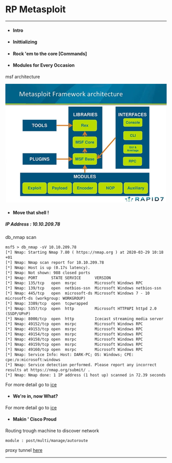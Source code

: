# RP Metasploit
---
* #### Intro
* #### Inittializing
* #### Rock 'em to the core [Commands]
* #### Modules for Every Occasion
msf architecture

![msf architecture](img/arch.png "msf architecture")

* #### Move that shell !
##### IP Address : 10.10.209.78
db_nmap scan 
```
msf5 > db_nmap -sV 10.10.209.78
[*] Nmap: Starting Nmap 7.80 ( https://nmap.org ) at 2020-03-29 10:18 +01
[*] Nmap: Nmap scan report for 10.10.209.78
[*] Nmap: Host is up (0.17s latency).
[*] Nmap: Not shown: 988 closed ports
[*] Nmap: PORT      STATE SERVICE      VERSION
[*] Nmap: 135/tcp   open  msrpc        Microsoft Windows RPC
[*] Nmap: 139/tcp   open  netbios-ssn  Microsoft Windows netbios-ssn
[*] Nmap: 445/tcp   open  microsoft-ds Microsoft Windows 7 - 10 microsoft-ds (workgroup: WORKGROUP)
[*] Nmap: 3389/tcp  open  tcpwrapped
[*] Nmap: 5357/tcp  open  http         Microsoft HTTPAPI httpd 2.0 (SSDP/UPnP)
[*] Nmap: 8000/tcp  open  http         Icecast streaming media server
[*] Nmap: 49152/tcp open  msrpc        Microsoft Windows RPC
[*] Nmap: 49153/tcp open  msrpc        Microsoft Windows RPC
[*] Nmap: 49154/tcp open  msrpc        Microsoft Windows RPC
[*] Nmap: 49158/tcp open  msrpc        Microsoft Windows RPC
[*] Nmap: 49159/tcp open  msrpc        Microsoft Windows RPC
[*] Nmap: 49160/tcp open  msrpc        Microsoft Windows RPC
[*] Nmap: Service Info: Host: DARK-PC; OS: Windows; CPE: cpe:/o:microsoft:windows
[*] Nmap: Service detection performed. Please report any incorrect results at https://nmap.org/submit/ .
[*] Nmap: Nmap done: 1 IP address (1 host up) scanned in 72.39 seconds

```

For more detail go to [ice](/ice)

* #### We're in, now What?

For more detail go to [ice](/ice)

* #### Makin ' Cisco Proud

Routing trough machine to discover network

```
module : post/multi/manage/autoroute

```
proxy tunnel [here](https://www.offensive-security.com/metasploit-unleashed/proxytunnels/)

---